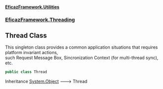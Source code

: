 #### [EficazFramework.Utilities](EficazFrameworkData.md 'EficazFramework Data')
### [EficazFramework.Threading](EficazFrameworkData.md#EficazFramework.Threading 'EficazFramework.Threading')

## Thread Class

This singleton class provides a common application situations that requires platform invariant actions,  
such Request Message Box, Sincronization Context (for multi-thread sync), etc.

```csharp
public class Thread
```

Inheritance [System.Object](https://docs.microsoft.com/en-us/dotnet/api/System.Object 'System.Object') &#129106; Thread